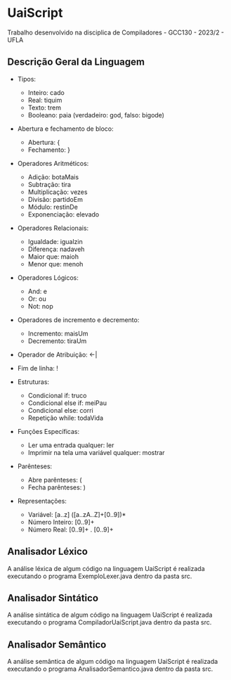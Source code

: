 # UaiScript
Trabalho desenvolvido na disciplica de Compiladores - GCC130 - 2023/2 - UFLA

## Descrição Geral da Linguagem
* Tipos:
  * Inteiro: cado
  * Real: tiquim
  * Texto: trem
  * Booleano: paia (verdadeiro: god, falso: bigode)

* Abertura e fechamento de bloco:
  * Abertura: {
  * Fechamento: }

* Operadores Aritméticos:
  * Adição: botaMais
  * Subtração: tira
  * Multiplicação: vezes
  * Divisão: partidoEm
  * Módulo: restinDe
  * Exponenciação: elevado 

* Operadores Relacionais:
  * Igualdade: igualzin
  * Diferença: nadaveh
  * Maior que: maioh
  * Menor que: menoh

* Operadores Lógicos:
  * And: e
  * Or: ou
  * Not: nop

* Operadores de incremento e decremento:
  * Incremento: maisUm
  * Decremento: tiraUm

* Operador de Atribuição: <-|

* Fim de linha: !

* Estruturas:
  * Condicional if: truco
  * Condicional else if: meiPau
  * Condicional else: corri
  * Repetição while: todaVida

* Funções Específicas:
  * Ler uma entrada qualquer: ler
  * Imprimir na tela uma variável qualquer: mostrar
 
* Parênteses:
  * Abre parênteses: (
  * Fecha parênteses: )
 
* Representações:
  * Variável: [a..z] ([a..zA..Z]+[0..9])*
  * Número Inteiro: [0..9]+
  * Número Real: [0..9]+ . [0..9]+
 
## Analisador Léxico
A análise léxica de algum código na linguagem UaiScript é realizada executando o programa ExemploLexer.java dentro da pasta src.

## Analisador Sintático
A análise sintática de algum código na linguagem UaiScript é realizada executando o programa CompiladorUaiScript.java dentro da pasta src.

## Analisador Semântico
A análise semântica de algum código na linguagem UaiScript é realizada executando o programa AnalisadorSemantico.java dentro da pasta src.
